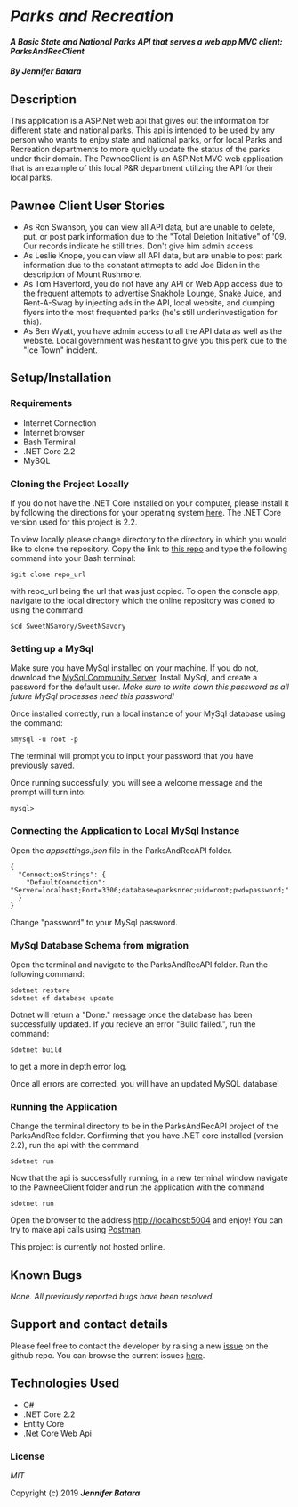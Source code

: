 # _Parks and Recreation_

#### _A Basic State and National Parks API that serves a web app MVC client: ParksAndRecClient_

#### _By **Jennifer Batara**_

## Description

This application is a ASP.Net web api that gives out the information for different state and national parks. This api is intended to be used by any person who wants to enjoy state and national parks, or for local Parks and Recreation departments to more quickly update the status of the parks under their domain. The PawneeClient is an ASP.Net MVC web application that is an example of this local P&R department utilizing the API for their local parks. 

## Pawnee Client User Stories
- As Ron Swanson, you can view all API data, but are unable to delete, put, or post park information due to the "Total Deletion Initiative" of '09. Our records indicate he still tries. Don't give him admin access.
- As Leslie Knope, you can view all API data, but are unable to post park information due to the constant attmepts to add Joe Biden in the description of Mount Rushmore.
- As Tom Haverford, you do not have any API or Web App access due to the frequent attempts to advertise Snakhole Lounge, Snake Juice, and Rent-A-Swag by injecting ads in the API, local website, and dumping flyers into the most frequented parks (he's still underinvestigation for this).
- As Ben Wyatt, you have admin access to all the API data as well as the website. Local government was hesitant to give you this perk due to the "Ice Town" incident.

## Setup/Installation 

### Requirements
-   Internet Connection
-   Internet browser
-   Bash Terminal
-   .NET Core 2.2
-   MySQL

### Cloning the Project Locally
If you do not have the .NET Core installed on your computer, please install it by following the directions for your operating system [here](https://dotnet.microsoft.com/download). The .NET Core version used for this project is 2.2.

To view locally please change directory to the directory in which you would like to clone the repository. Copy the link to [this repo](https://github.com/jbatara/ParksNRecreation.git) and type the following command into your Bash terminal:
```
$git clone repo_url
```

with repo_url being the url that was just copied. To open the console app, navigate to the local directory which the online repository was cloned to using the command

```
$cd SweetNSavory/SweetNSavory
```

### Setting up a MySql 

Make sure you have MySql installed on your machine. If you do not, download the [MySql Community Server](https://dev.mysql.com/downloads/mysql/). Install MySql, and create a password for the default user. _Make sure to write down this password as all future MySql processes need this password!_

Once installed correctly, run a local instance of your MySql database using the command:
```
$mysql -u root -p
```
The terminal will prompt you to input your password that you have previously saved.

Once running successfully, you will see a welcome message and the prompt will turn into:
```
mysql> 
```

### Connecting the Application to Local MySql Instance
Open the _appsettings.json_ file in the ParksAndRecAPI folder.
```
{
  "ConnectionStrings": {
    "DefaultConnection": "Server=localhost;Port=3306;database=parksnrec;uid=root;pwd=password;"
  }
}
```
Change "password" to your MySql password.

### MySql Database Schema from migration
 
Open the terminal and navigate to the ParksAndRecAPI folder. Run the following command:

```
$dotnet restore
$dotnet ef database update
```
Dotnet will return a "Done." message once the database has been successfully updated. If you recieve an error "Build failed.", run the command:
```
$dotnet build
```
to get a more in depth error log.

Once all errors are corrected, you will have an updated MySQL database!

### Running the Application

Change the terminal directory to be in the ParksAndRecAPI project of the ParksAndRec folder. Confirming that you have .NET core installed (version 2.2), run the api with the command
```
$dotnet run
```
Now that the api is successfully running, in a new terminal window navigate to the PawneeClient folder and run the application with the command
```
$dotnet run
```
Open the browser to the address [http://localhost:5004](http://localhost:5004) and enjoy! You can try to make api calls using [Postman](https://www.getpostman.com/).

This project is currently not hosted online.

## Known Bugs

_None. All previously reported bugs have been resolved._

## Support and contact details

Please feel free to contact the developer by raising a new [issue](https://github.com/jbatara/ParksNRecreation/issues/new) on the github repo. You can browse the current issues [here](https://github.com/jbatara/ParksNRecreation/issues).

## Technologies Used

* C#
* .NET Core 2.2
* Entity Core
* .Net Core Web Api

### License

_MIT_

Copyright (c) 2019 **_Jennifer Batara_**
